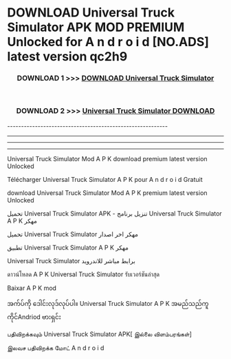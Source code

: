 # DOWNLOAD Universal Truck Simulator APK MOD PREMIUM Unlocked for A n d r o i d [NO.ADS] latest version qc2h9 



<div align="center">

<h3>DOWNLOAD 1 >>> <a href="https://getmod2.web.app/?judul=Universal Truck Simulator">DOWNLOAD Universal Truck Simulator</a></h3><br>

<h3>DOWNLOAD 2 >>> <a href="https://getmod2.web.app/?judul=Universal Truck Simulator">Universal Truck Simulator DOWNLOAD </a></h3>

</div>
----------------------------------------------------------

----------------------------------------------------------

----------------------------------------------------------

----------------------------------------------------------

Universal Truck Simulator Mod A P K download premium latest version Unlocked

Télécharger Universal Truck Simulator A P K pour A n d r o i d Gratuit

download Universal Truck Simulator Mod A P K premium latest version Unlocked

تحميل Universal Truck Simulator APK - تنزيل برنامج Universal Truck Simulator A P K مهكر

تحميل Universal Truck Simulator مهكر اخر اصدار

تطبيق Universal Truck Simulator A P K مهكر

Universal Truck Simulator برابط مباشر للاندرويد

ดาวน์โหลด A P K Universal Truck Simulator รับเวอร์ชันล่าสุด

Baixar A P K mod

အက်ပ်ကို ဒေါင်းလုဒ်လုပ်ပါ။ Universal Truck Simulator A P K အမည်သည်ကူကိုင်Andriod ဗားရှင်း

பதிவிறக்கவும் Universal Truck Simulator APK[ இல்லை விளம்பரங்கள்] 
 
இலவச பதிவிறக்க மோட் A n d r o i d



